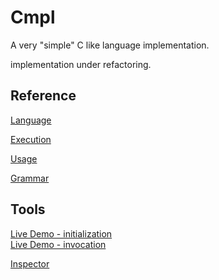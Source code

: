 # Cmpl

A very "simple" C like language implementation.

implementation under refactoring.

## Reference

[Language](extras/Reference/Language.md)

[Execution](extras/Reference/Execution.md)

[Usage](extras/Reference/Usage.md)

[Grammar](extras/Design/Cmpl.g4)

## Tools

[Live Demo - initialization](https://karetkaz.github.io/cmpl/extras/Emscripten/index.html#file=lang.function.ci&project=/cmpl/test/lang.function.ci;/cmpl/test/lang.member.ci;/cmpl/test/lang.method.ci;/cmpl/test/lang.array.ci)  
[Live Demo - invocation](https://karetkaz.github.io/cmpl/extras/Emscripten/index.html#file=stdc.execute.ci&project=/cmpl/test/stdc.number.ci;/cmpl/test/stdc.memory.ci;/cmpl/test/stdc.execute.ci)  

[Inspector](https://karetkaz.github.io/cmpl/extras/Inspector/Inspector.html)
